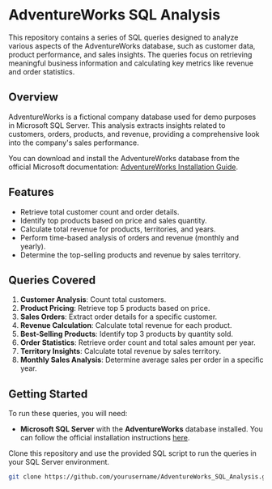 # AdventureWorks SQL Analysis

This repository contains a series of SQL queries designed to analyze various aspects of the AdventureWorks database, such as customer data, product performance, and sales insights. The queries focus on retrieving meaningful business information and calculating key metrics like revenue and order statistics.

## Overview

AdventureWorks is a fictional company database used for demo purposes in Microsoft SQL Server. This analysis extracts insights related to customers, orders, products, and revenue, providing a comprehensive look into the company's sales performance.

You can download and install the AdventureWorks database from the official Microsoft documentation: [AdventureWorks Installation Guide](https://learn.microsoft.com/en-us/sql/samples/adventureworks-install-configure?view=sql-server-ver16&tabs=ssms).

## Features

- Retrieve total customer count and order details.
- Identify top products based on price and sales quantity.
- Calculate total revenue for products, territories, and years.
- Perform time-based analysis of orders and revenue (monthly and yearly).
- Determine the top-selling products and revenue by sales territory.

## Queries Covered

1. **Customer Analysis**: Count total customers.
2. **Product Pricing**: Retrieve top 5 products based on price.
3. **Sales Orders**: Extract order details for a specific customer.
4. **Revenue Calculation**: Calculate total revenue for each product.
5. **Best-Selling Products**: Identify top 3 products by quantity sold.
6. **Order Statistics**: Retrieve order count and total sales amount per year.
7. **Territory Insights**: Calculate total revenue by sales territory.
8. **Monthly Sales Analysis**: Determine average sales per order in a specific year.

## Getting Started

To run these queries, you will need:
- **Microsoft SQL Server** with the **AdventureWorks** database installed. You can follow the official installation instructions [here](https://learn.microsoft.com/en-us/sql/samples/adventureworks-install-configure?view=sql-server-ver16&tabs=ssms).

Clone this repository and use the provided SQL script to run the queries in your SQL Server environment.

```bash
git clone https://github.com/yourusername/AdventureWorks_SQL_Analysis.git
